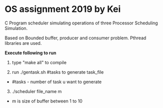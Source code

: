 # OS assignment 2019 by Kei

C Program scheduler simulating operations of three Processor Scheduling Simulation.

Based on Bounded buffer, producer and consumer problem. Pthread libraries are used.

**Execute following to run**<br>
1. type "make all" to compile<br>

2. run ./gentask.sh #tasks  to generate task_file<br>
 - #tasks - number of task u want to generate

3. ./scheduler file_name m<br>
 - m is size of buffer between 1 to 10<br>
